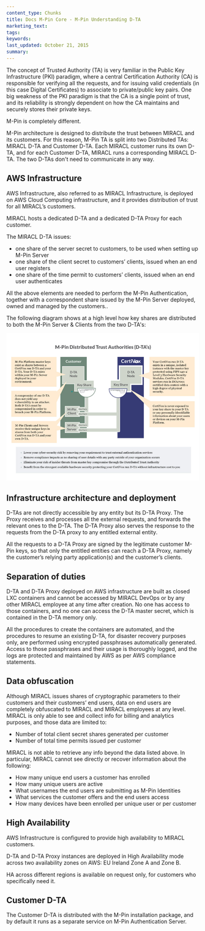 ```yaml
---
content_type: Chunks
title: Docs M-Pin Core - M-Pin Understanding D-TA
marketing_text:
tags: 
keywords: 
last_updated: October 21, 2015
summary: 
---
```


The concept of Trusted Authority (TA) is very familiar in the Public Key Infrastructure (PKI) paradigm, where a central Certification Authority (CA) is responsible for verifying all the requests, and for issuing valid credentials (in this case Digital Certificates) to associate to private/public key pairs. One big weakness of the PKI paradigm is that the CA is a single point of trust, and its reliability is strongly dependent on how the CA maintains and securely stores their private keys.

M-Pin is completely different.

M-Pin architecture is designed to distribute the trust between MIRACL and its customers. For this reason, M-Pin TA is split into two Distributed TAs: MIRACL D-TA and Customer D-TA. Each MIRACL customer runs its own D-TA, and for each Customer D-TA, MIRACL runs a corresponding MIRACL D-TA. The two D-TAs don't need to communicate in any way.

## AWS Infrastructure

AWS Infrastructure, also referred to as MIRACL Infrastructure, is deployed on AWS Cloud Computing infrastructure, and it provides distribution of trust for all MIRACL’s customers.

MIRACL hosts a dedicated D-TA and a dedicated D-TA Proxy for each customer.  

The MIRACL D-TA issues:

*   one share of the server secret to customers, to be used when setting up M-Pin Server
*   one share of the client secret to customers’ clients, issued when an end user registers
*   one share of the time permit to customers’ clients, issued when an end user authenticates

All the above elements are needed to perform the M-Pin Authentication, together with a correspondent share issued by the M-Pin Server deployed, owned and managed by the customers.. 

The following diagram shows at a high level how key shares are distributed to both the M-Pin Server & Clients from the two D-TA's:

![2-DTA-nodes-overlay](\img\2-DTA-nodes-overlay.jpg)

## Infrastructure architecture and deployment

D-TAs are not directly accessible by any entity but its D-TA Proxy. The Proxy receives and processes all the external requests, and forwards the relevant ones to the D-TA. The D-TA Proxy also serves the response to the requests from the D-TA proxy to any entitled external entity.

All the requests to a D-TA Proxy are signed by the legitimate customer M-Pin keys, so that only the entitled entities can reach a D-TA Proxy, namely the customer’s relying party application(s) and the customer’s clients.

## Separation of duties

D-TA and D-TA Proxy deployed on AWS infrastructure are built as closed LXC containers and cannot be accessed by MIRACL DevOps or by any other MIRACL employee at any time after creation. No one has access to those containers, and no one can access the D-TA master secret, which is contained in the D-TA memory only.

All the procedures to create the containers are automated, and the procedures to resume an existing D-TA, for disaster recovery purposes only, are performed using encrypted passphrases automatically generated. Access to those passphrases and their usage is thoroughly logged, and the logs are protected and maintained by AWS as per AWS compliance statements.

## Data obfuscation

Although MIRACL issues shares of cryptographic parameters to their customers and their customers’ end users, data on end users are completely obfuscated to MIRACL and MIRACL employees at any level. MIRACL is only able to see and collect info for billing and analytics purposes, and those data are limited to:

*   Number of total client secret shares generated per customer
*   Number of total time permits issued per customer

MIRACL is not able to retrieve any info beyond the data listed above. In particular, MIRACL cannot see directly or recover information about the following:

*   How many unique end users a customer has enrolled
*   How many unique users are active
*   What usernames the end users are submitting as M-Pin Identities
*   What services the customer offers and the end users access
*   How many devices have been enrolled per unique user or per customer

## High Availability

AWS Infrastructure is configured to provide high availability to MIRACL customers.

D-TA and D-TA Proxy instances are deployed in High Availability mode across two availability zones on AWS: EU Ireland Zone A and Zone B.

HA across different regions is available on request only, for customers who specifically need it.

## Customer D-TA

The Customer D-TA is distributed with the M-Pin installation package, and by default it runs as a separate service on M-Pin Authentication Server.
